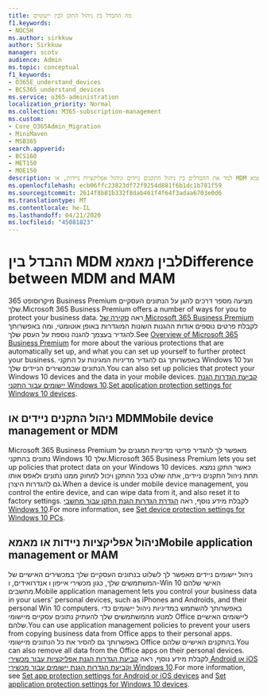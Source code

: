 ```yaml
---
title: מה ההבדל בין ניהול התקן לבין יישומים
f1.keywords:
- NOCSH
ms.author: sirkkuw
author: Sirkkuw
manager: scotv
audience: Admin
ms.topic: conceptual
f1_keywords:
- O365E_understand_devices
- BCS365_understand_devices
ms.service: o365-administration
localization_priority: Normal
ms.collection: M365-subscription-management
ms.custom:
- Core_O365Admin_Migration
- MiniMaven
- MSB365
search.appverid:
- BCS160
- MET150
- MOE150
description: למד את ההבדלים בין ניהול התקנים ניידים וניהול אפליקציות ניידות, או MDM ו-אמא.
ms.openlocfilehash: ecb06ffc23823df72f9254d881f6b1dc1b781f59
ms.sourcegitcommit: 2614f8b81b332f8dab461f4f64f3adaa6703e0d6
ms.translationtype: MT
ms.contentlocale: he-IL
ms.lasthandoff: 04/21/2020
ms.locfileid: "45081823"
---
```

# <a name="difference-between-mdm-and-mam"></a><span data-ttu-id="593de-103">ההבדל בין MDM לבין מאמא</span><span class="sxs-lookup"><span data-stu-id="593de-103">Difference between MDM and MAM</span></span>

<span data-ttu-id="593de-104">מיקרוסופט 365 Business Premium מציעה מספר דרכים להגן על הנתונים העסקיים שלך.</span><span class="sxs-lookup"><span data-stu-id="593de-104">Microsoft 365 Business Premium offers a number of ways for you to protect your business data.</span></span> <span data-ttu-id="593de-105">ראה [סקירה של Microsoft 365 Business Premium](../microsoft-365-business-overview.md) לקבלת פרטים נוספים אודות ההגנות השונות המוגדרות באופן אוטומטי, ומה באפשרותך להגדיר בעצמך להגנה נוספת על העסק שלך.</span><span class="sxs-lookup"><span data-stu-id="593de-105">See [Overview of Microsoft 365 Business Premium](../microsoft-365-business-overview.md) for more about the various protections that are automatically set up, and what you can set up yourself to further protect your business.</span></span> <span data-ttu-id="593de-106">באפשרותך גם להגדיר מדיניות המגינות על התקני Windows 10 ועל הנתונים שבמכשירים הניידים שלך.</span><span class="sxs-lookup"><span data-stu-id="593de-106">You can also set up policies that protect your Windows 10 devices and the data in your mobile devices.</span></span>
<span data-ttu-id="593de-107">[קביעת הגדרות הגנת יישומים עבור התקני Windows 10](../protection-settings-for-windows-10-devices.md).</span><span class="sxs-lookup"><span data-stu-id="593de-107">[Set application protection settings for Windows 10 devices](../protection-settings-for-windows-10-devices.md).</span></span>

## <a name="mobile-device-management-or-mdm"></a><span data-ttu-id="593de-108">ניהול התקנים ניידים או MDM</span><span class="sxs-lookup"><span data-stu-id="593de-108">Mobile device management or MDM</span></span>

<span data-ttu-id="593de-109">Microsoft 365 Business Premium מאפשר לך להגדיר פריטי מדיניות המגנים על נתונים בהתקני Windows 10 שלך.</span><span class="sxs-lookup"><span data-stu-id="593de-109">Microsoft 365 Business Premium lets you set up policies that protect data on your Windows 10 devices.</span></span> <span data-ttu-id="593de-110">כאשר התקן נמצא תחת ניהול התקנים ניידים, אתה שולט בכל ההתקן ויכול למחוק ממנו נתונים ולאפס אותו גם להגדרות היצרן.</span><span class="sxs-lookup"><span data-stu-id="593de-110">When a device is under mobile device management, you control the entire device, and can wipe data from it, and also reset it to factory settings.</span></span> <span data-ttu-id="593de-111">לקבלת מידע נוסף, ראה [הגדרת הגדרות הגנת התקן עבור מחשבי Windows 10](../protection-settings-for-windows-10-pcs.md).</span><span class="sxs-lookup"><span data-stu-id="593de-111">For more information, see [Set device protection settings for Windows 10 PCs](../protection-settings-for-windows-10-pcs.md).</span></span>

## <a name="mobile-application-management-or-mam"></a><span data-ttu-id="593de-112">ניהול אפליקציות ניידות או מאמא</span><span class="sxs-lookup"><span data-stu-id="593de-112">Mobile application management or MAM</span></span>

<span data-ttu-id="593de-113">ניהול יישומים ניידים מאפשר לך לשלוט בנתונים העסקיים שלך במכשירים האישיים של המשתמשים שלך, כגון מכשירי אייפון ו אנדרואידים, ו-Win האישי שלהם 10 מחשבים.</span><span class="sxs-lookup"><span data-stu-id="593de-113">Mobile application management lets you control your business data in your users' personal devices, such as iPhones and Androids, and their personal Win 10 computers.</span></span> <span data-ttu-id="593de-114">באפשרותך להשתמש במדיניות ניהול יישומים כדי למנוע מהמשתמשים שלך להעתיק נתונים עסקיים מיישומי Office ליישומים האישיים שלהם.</span><span class="sxs-lookup"><span data-stu-id="593de-114">You can use application management policies to prevent your users from copying business data from Office apps to their personal apps.</span></span> <span data-ttu-id="593de-115">באפשרותך גם להסיר את כל הנתונים מיישומי Office בהתקנים האישיים שלהם.</span><span class="sxs-lookup"><span data-stu-id="593de-115">You can also remove all data from the Office apps on their personal devices.</span></span> <span data-ttu-id="593de-116">לקבלת מידע נוסף, ראה [קביעת הגדרות הגנת אפליקציות עבור מכשירי Android או iOS](../app-protection-settings-for-android-and-ios.md) [וקביעת הגדרות הגנת יישומים עבור מכשירי Windows 10](../protection-settings-for-windows-10-devices.md).</span><span class="sxs-lookup"><span data-stu-id="593de-116">For more information, see [Set app protection settings for Android or iOS devices](../app-protection-settings-for-android-and-ios.md) and [Set application protection settings for Windows 10 devices](../protection-settings-for-windows-10-devices.md).</span></span>
